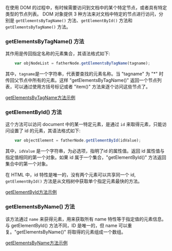 
在使用 DOM 的过程中，有时候需要访问到文档中的某个特定节点，或者具有特定类型的节点列表。 DOM 对象提供 3 种方法来对文档中特定的节点进行访问，分别是 `getElementsByTagName()` 方法、`getElementById()` 方法和 `getElementsByTagName()` 方法。

### getElementsByTagName() 方法

其作用是传回指定名称的元素集合，其语法格式如下:
```js
    var objNodeList = fatherNode.getElementsByTagName(tagname);
```
其中，`tagname`是一个字符串，代表要查找的元素名称。当 "tagname" 为 "*" 时传回父节点中所有的元素。这样 "getElementsByTagName()" 返回一个节点列表，可以通过使用方括号标记或者 "item()" 方法来逐个访问这些节点了。

[getElementsByTagName方法示例](t/02_getElementsByTagName.html)


### getElementById() 方法

这个方法可以访问 document 中的某一特定元素，是通过 `id` 来取得元素，只能访问设置了 id 的元素，其语法格式如下:
```js
    var objectElement = fatherNode.getElementById(idValue);
```
其中，`idValue` 是一个字符串，为必选项，指明了id 的属性值。返回 id 属性值与指定值相同的第一个对象。如果 id 属于一个集合，"getElementById()" 方法返回集合中的第一个对象。

在 HTML 中，id 特性是唯一的，没有两个元素可以共享同一个 id, `getElementById()` 方法是从文档树中获取单个指定元素最快的方法。

[getElementById方法示例](t/02_getElementById.html)


### getElementsByName() 方法

该方法通过 `name` 来获得元素，用来获取所有 name 特性等于指定值的元素信息。与 getElementById() 方法不同，ID 是唯一的，但 name 可以重复。"getElementsByName()" 将取得的元素组成一个数组。

[getElementsByName方法示例](t/02_getElementsByName.html)

